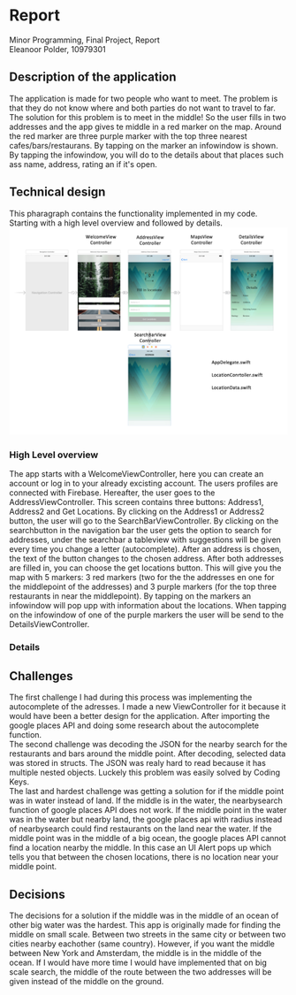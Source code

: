 
# Report
Minor Programming, Final Project, Report  
Eleanoor Polder, 10979301

## Description of the application
The application is made for two people who want to meet. The problem is that they do not know where and both parties do not want to travel to far. The solution for this problem is to meet in the middle! So the user fills in two addresses and the app gives te middle in a red marker on the map. Around the red marker are three purple marker with the top three nearest cafes/bars/restaurans. By tapping on the marker an infowindow is shown. By tapping the infowindow, you will do to the details about that places such ass name, address, rating an if it's open. 

## Technical design
This pharagraph contains the functionality implemented in my code. Starting with a high level overview and followed by details. 
![Design](doc/Design.png)

### High Level overview
The app starts with a WelcomeViewController, here you can create an account or log in to your already excisting account. The users profiles are connected with Firebase. Hereafter, the user goes to the AddressViewController. This screen contains three buttons: Address1, Address2 and Get Locations. By clicking on the Address1 or Address2 button, the user will go to the SearchBarViewController. By clicking on the searchbutton in the navigation bar the user gets the option to search for addresses, under the searchbar a tableview with suggestions will be given every time you change a letter (autocomplete). After an address is chosen, the text of the button changes to the chosen address. After both addresses are filled in, you can choose the get locations button. This will give you the map with 5 markers: 3 red markers (two for the the addresses en one for the middlepoint of the addresses) and 3 purple markers (for the top three restaurants in near the middlepoint). By tapping on the markers an infowindow will pop upp with information about the locations. When tapping on the infowindow of one of the purple markers the user will be send to the DetailsViewController. 

### Details

## Challenges
The first challenge I had during this process was implementing the autocomplete of the adresses. I made a new ViewController for it because it would have been a better design for the application. After importing the google places API and doing some research about the autocomplete function.  
The second challenge was decoding the JSON for the nearby search for the restaurants and bars around the middle point. After decoding, selected data was stored in structs. The JSON was realy hard to read because it has multiple nested objects. Luckely this problem was easily solved by Coding Keys.   
The last and hardest challenge was getting a solution for if the middle point was in water instead of land. If the middle is in the water, the nearbysearch function of google places API does not work. If the middle point in the water was in the water but nearby land, the google places api with radius instead of nearbysearch could find restaurants on the land near the water. If the middle point was in the middle of a big ocean, the google places API cannot find a location nearby the middle. In this case an UI Alert pops up which tells you that between the chosen locations, there is no location near your middle point. 

## Decisions 
The decisions for a solution if the middle was in the middle of an ocean of other big water was the hardest. This app is originally made for finding the middle on small scale. Between two streets in the same city or between two cities nearby eachother (same country). However, if you want the middle between New York and Amsterdam, the middle is in the middle of the ocean. If I would have more time I would have implemented that on big scale search, the middle of the route between the two addresses will be given instead of the middle on the ground. 


